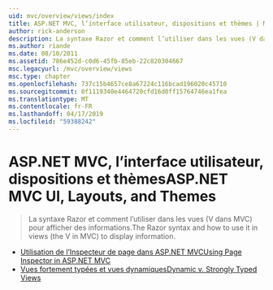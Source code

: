 ```yaml
---
uid: mvc/overview/views/index
title: ASP.NET MVC, l’interface utilisateur, dispositions et thèmes | Microsoft Docs
author: rick-anderson
description: La syntaxe Razor et comment l’utiliser dans les vues (V dans MVC) pour afficher des informations.
ms.author: riande
ms.date: 08/10/2011
ms.assetid: 786e452d-c0d6-45fb-85eb-22c820304667
msc.legacyurl: /mvc/overview/views
msc.type: chapter
ms.openlocfilehash: 737c15b4657ce8a67224c116bcad196020c45710
ms.sourcegitcommit: 0f1119340e4464720cfd16d0ff15764746ea1fea
ms.translationtype: MT
ms.contentlocale: fr-FR
ms.lasthandoff: 04/17/2019
ms.locfileid: "59388242"
---
```

# <a name="aspnet-mvc-ui-layouts-and-themes"></a><span data-ttu-id="e806d-103">ASP.NET MVC, l’interface utilisateur, dispositions et thèmes</span><span class="sxs-lookup"><span data-stu-id="e806d-103">ASP.NET MVC UI, Layouts, and Themes</span></span>

> <span data-ttu-id="e806d-104">La syntaxe Razor et comment l’utiliser dans les vues (V dans MVC) pour afficher des informations.</span><span class="sxs-lookup"><span data-stu-id="e806d-104">The Razor syntax and how to use it in views (the V in MVC) to display information.</span></span>


- [<span data-ttu-id="e806d-105">Utilisation de l’Inspecteur de page dans ASP.NET MVC</span><span class="sxs-lookup"><span data-stu-id="e806d-105">Using Page Inspector in ASP.NET MVC</span></span>](using-page-inspector-in-aspnet-mvc.md)
- [<span data-ttu-id="e806d-106">Vues fortement typées et vues dynamiques</span><span class="sxs-lookup"><span data-stu-id="e806d-106">Dynamic v. Strongly Typed Views</span></span>](dynamic-v-strongly-typed-views.md)
